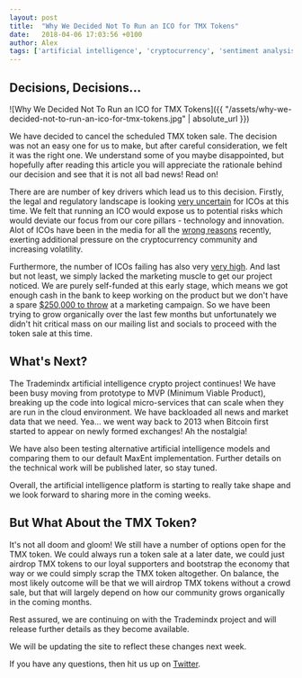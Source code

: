 ```yaml
---
layout: post
title:  "Why We Decided Not To Run an ICO for TMX Tokens"
date:   2018-04-06 17:03:56 +0100
author: Alex
tags: ['artificial intelligence', 'cryptocurrency', 'sentiment analysis', 'machine learning', 'tmx token', 'ico']
---
```


## Decisions, Decisions...

![Why We Decided Not To Run an ICO for TMX Tokens]({{ "/assets/why-we-decided-not-to-run-an-ico-for-tmx-tokens.jpg" | absolute_url }})

We have decided to cancel the scheduled TMX token sale. The decision was not an easy one for us to make, but after careful consideration, we felt it was the right one. We understand some of you maybe disappointed, but hopefully after reading this article you will appreciate the rationale behind our decision and see that it is not all bad news! Read on!

There are are number of key drivers which lead us to this decision. Firstly, the legal and regulatory landscape is looking [very uncertain][ico-uncertainty] for ICOs at this time. We felt that running an ICO would expose us to potential risks which would deviate our focus from our core pillars - technology and innovation. Alot of ICOs have been in the media for all the [wrong reasons][ico-opinion] recently, exerting additional pressure on the cryptocurrency community and increasing volatility.

Furthermore, the number of ICOs failing has also very [very high][ico-stats]. And last but not least, we simply lacked the marketing muscle to get our project noticed. We are purely self-funded at this early stage, which means we got enough cash in the bank to keep working on the product but we don't have a spare [$250,000 to throw][ico-marketing] at a marketing campaign. So we have been trying to grow organically over the last few months but unfortunately we didn't hit critical mass on our mailing list and socials to proceed with the token sale at this time.

## What's Next?

The Trademindx artificial intelligence crypto project continues! We have been busy moving from prototype to MVP (Minimum Viable Product), breaking up the code into logical micro-services that can scale when they are run in the cloud environment. We have backloaded all news and market data that we need. Yea... we went way back to 2013 when Bitcoin first started to appear on newly formed exchanges! Ah the nostalgia!

We have also been testing alternative artificial intelligence models and comparing them to our default MaxEnt implementation. Further details on the technical work will be published later, so stay tuned.

Overall, the artificial intelligence platform is starting to really take shape and we look forward to sharing more in the coming weeks.

## But What About the TMX Token?

It's not all doom and gloom! We still have a number of options open for the TMX token. We could always run a token sale at a later date, we could just airdrop TMX tokens to our loyal supporters and bootstrap the economy that way or we could simply scrap the TMX token altogether. On balance, the most likely outcome will be that we will airdrop TMX tokens without a crowd sale, but that will largely depend on how our community grows organically in the coming months.

Rest assured, we are continuing on with the Trademindx project and will release further details as they become available.

We will be updating the site to reflect these changes next week.

If you have any questions, then hit us up on [Twitter][twitter].

[ico-uncertainty]: https://www.coindesk.com/governments-reacting-icos/
[ico-stats]: https://news.bitcoin.com/46-last-years-icos-failed-already/
[ico-opinion]: https://www.forbes.com/sites/jasonbloomberg/2018/02/17/telegram-ico-scam-among-cryptocurrency-scams/#4e2120f71cf0
[ico-marketing]: https://www.financemagnates.com/thought-leadership/much-money-need-launch-ico/
[twitter]: https://twitter.com/trademindx
